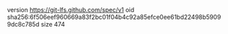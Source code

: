 version https://git-lfs.github.com/spec/v1
oid sha256:6f506eef960669a83f2bc01f04b4c92a85efce0ee61bd22498b59099dc8c785d
size 474
